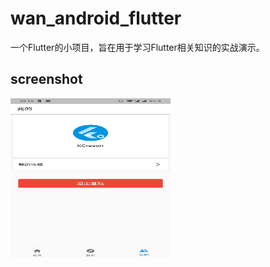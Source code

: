 # wan_android_flutter

一个Flutter的小项目，旨在用于学习Flutter相关知识的实战演示。

## screenshot

<img src="https://github.com/KCrason/wan_android_flutter/blob/master/screenshot/3821a89f977e8aaed18b78f1e4ad807.jpg" width=256 height=256 />

